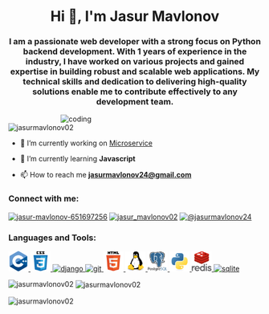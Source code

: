 <h1 align="center">Hi 👋, I'm Jasur Mavlonov</h1>
<h3 align="center">I am a passionate web developer with a strong focus on Python backend development. With 1 years of experience in the industry, I have worked on various projects and gained expertise in building robust and scalable web applications. My technical skills and dedication to delivering high-quality solutions enable me to contribute effectively to any development team.</h3>

<img align="right" alt="coding" width="400" src="https://media1.giphy.com/media/v1.Y2lkPTc5MGI3NjExY2hjZmNiZzZ3YjJ5ZDEzNjI1c2xkYTQ4NHV3MzdyMDl4bGdlYmZneSZlcD12MV9naWZzX3NlYXJjaCZjdD1n/coxQHKASG60HrHtvkt/giphy.gif">

<p align="left"> <img src="https://komarev.com/ghpvc/?username=jasurmavlonov02&label=Profile%20views&color=0e75b6&style=flat" alt="jasurmavlonov02" /> </p>

- 🔭 I’m currently working on [Microservice](https://dash.tm.uz/)

- 🌱 I’m currently learning **Javascript**

- 📫 How to reach me **jasurmavlonov24@gmail.com**

<h3 align="left">Connect with me:</h3>
<p align="left">
<a href="https://linkedin.com/in/jasur-mavlonov-651697256" target="blank"><img align="center" src="https://raw.githubusercontent.com/rahuldkjain/github-profile-readme-generator/master/src/images/icons/Social/linked-in-alt.svg" alt="jasur-mavlonov-651697256" height="30" width="40" /></a>
<a href="https://instagram.com/jasur_mavlonov02" target="blank"><img align="center" src="https://raw.githubusercontent.com/rahuldkjain/github-profile-readme-generator/master/src/images/icons/Social/instagram.svg" alt="jasur_mavlonov02" height="30" width="40" /></a>
<a href="https://medium.com/@jasurmavlonov24" target="blank"><img align="center" src="https://raw.githubusercontent.com/rahuldkjain/github-profile-readme-generator/master/src/images/icons/Social/medium.svg" alt="@jasurmavlonov24" height="30" width="40" /></a>
</p>

<h3 align="left">Languages and Tools:</h3>
<p align="left"> <a href="https://www.w3schools.com/cpp/" target="_blank" rel="noreferrer"> <img src="https://raw.githubusercontent.com/devicons/devicon/master/icons/cplusplus/cplusplus-original.svg" alt="cplusplus" width="40" height="40"/> </a> <a href="https://www.w3schools.com/css/" target="_blank" rel="noreferrer"> <img src="https://raw.githubusercontent.com/devicons/devicon/master/icons/css3/css3-original-wordmark.svg" alt="css3" width="40" height="40"/> </a> <a href="https://www.djangoproject.com/" target="_blank" rel="noreferrer"> <img src="https://cdn.worldvectorlogo.com/logos/django.svg" alt="django" width="40" height="40"/> </a> <a href="https://git-scm.com/" target="_blank" rel="noreferrer"> <img src="https://www.vectorlogo.zone/logos/git-scm/git-scm-icon.svg" alt="git" width="40" height="40"/> </a> <a href="https://www.w3.org/html/" target="_blank" rel="noreferrer"> <img src="https://raw.githubusercontent.com/devicons/devicon/master/icons/html5/html5-original-wordmark.svg" alt="html5" width="40" height="40"/> </a> <a href="https://www.linux.org/" target="_blank" rel="noreferrer"> <img src="https://raw.githubusercontent.com/devicons/devicon/master/icons/linux/linux-original.svg" alt="linux" width="40" height="40"/> </a> <a href="https://www.postgresql.org" target="_blank" rel="noreferrer"> <img src="https://raw.githubusercontent.com/devicons/devicon/master/icons/postgresql/postgresql-original-wordmark.svg" alt="postgresql" width="40" height="40"/> </a> <a href="https://www.python.org" target="_blank" rel="noreferrer"> <img src="https://raw.githubusercontent.com/devicons/devicon/master/icons/python/python-original.svg" alt="python" width="40" height="40"/> </a> <a href="https://redis.io" target="_blank" rel="noreferrer"> <img src="https://raw.githubusercontent.com/devicons/devicon/master/icons/redis/redis-original-wordmark.svg" alt="redis" width="40" height="40"/> </a> <a href="https://www.sqlite.org/" target="_blank" rel="noreferrer"> <img src="https://www.vectorlogo.zone/logos/sqlite/sqlite-icon.svg" alt="sqlite" width="40" height="40"/> </a> </p>

<p><img align="left" src="https://github-readme-stats.vercel.app/api/top-langs?username=jasurmavlonov02&show_icons=true&locale=en&layout=compact" alt="jasurmavlonov02" /></p>

<p>&nbsp;<img align="center" src="https://github-readme-stats.vercel.app/api?username=jasurmavlonov02&show_icons=true&locale=en" alt="jasurmavlonov02" /></p>

<p><img align="center" src="https://github-readme-streak-stats.herokuapp.com/?user=jasurmavlonov02&" alt="jasurmavlonov02" /></p>
